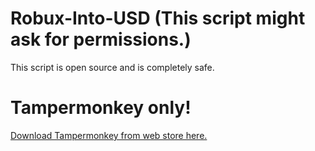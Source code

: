 # Robux-Into-USD (This script might ask for permissions.)
This script is open source and is completely safe.
# Tampermonkey only!
[Download Tampermonkey from web store here.](https://chromewebstore.google.com/detail/tampermonkey/dhdgffkkebhmkfjojejmpbldmpobfkfo?)
